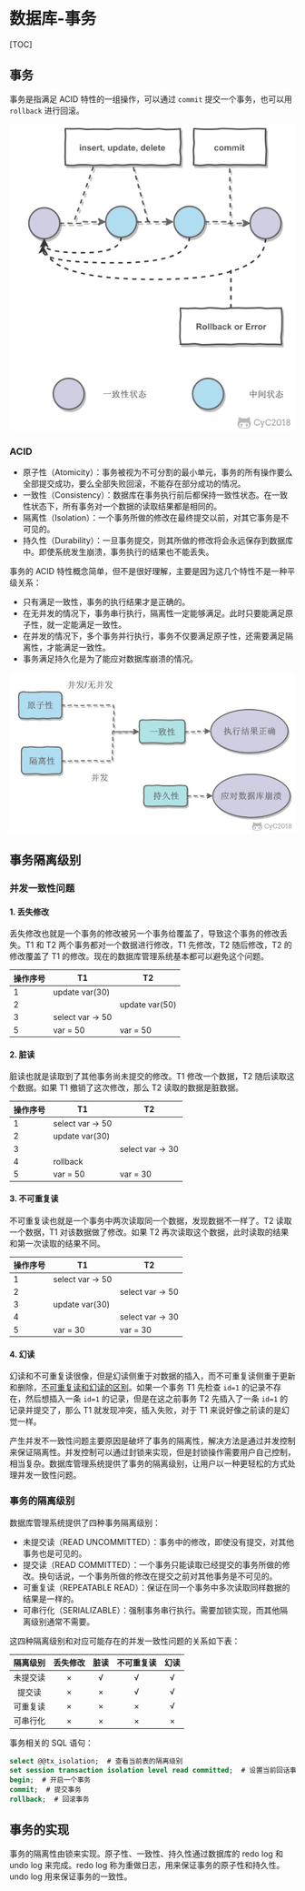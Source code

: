 # 数据库-事务

[TOC]

## 事务

事务是指满足 ACID 特性的一组操作，可以通过 `commit` 提交一个事务，也可以用 `rollback` 进行回滚。

![](_v_images/20190723213721752_6636.png)

### ACID

- 原子性（Atomicity）：事务被视为不可分割的最小单元，事务的所有操作要么全部提交成功，要么全部失败回滚，不能存在部分成功的情况。
- 一致性（Consistency）：数据库在事务执行前后都保持一致性状态。在一致性状态下，所有事务对一个数据的读取结果都是相同的。
- 隔离性（Isolation）：一个事务所做的修改在最终提交以前，对其它事务是不可见的。
- 持久性（Durability）：一旦事务提交，则其所做的修改将会永远保存到数据库中。即使系统发生崩溃，事务执行的结果也不能丢失。

事务的 ACID 特性概念简单，但不是很好理解，主要是因为这几个特性不是一种平级关系：

- 只有满足一致性，事务的执行结果才是正确的。
- 在无并发的情况下，事务串行执行，隔离性一定能够满足。此时只要能满足原子性，就一定能满足一致性。
- 在并发的情况下，多个事务并行执行，事务不仅要满足原子性，还需要满足隔离性，才能满足一致性。
- 事务满足持久化是为了能应对数据库崩溃的情况。

![](_v_images/20190723213744648_21067.png)

## 事务隔离级别

### 并发一致性问题

#### 1. 丢失修改

丢失修改也就是一个事务的修改被另一个事务给覆盖了，导致这个事务的修改丢失。T1 和 T2 两个事务都对一个数据进行修改，T1 先修改，T2 随后修改，T2 的修改覆盖了 T1 的修改。现在的数据库管理系统基本都可以避免这个问题。

| 操作序号 |        T1        |       T2       |
| ------- | ---------------- | -------------- |
| 1       | update var(30)   |                |
| 2       |                  | update var(50) |
| 3       | select var -> 50 |                |
| 5       | var = 50         | var = 50       |

#### 2. 脏读

脏读也就是读取到了其他事务尚未提交的修改。T1 修改一个数据，T2 随后读取这个数据。如果 T1 撤销了这次修改，那么 T2 读取的数据是脏数据。

| 操作序号 |        T1        |        T2        |
| ------- | ---------------- | ---------------- |
| 1       | select var -> 50 |                  |
| 2       | update var(30)   |                  |
| 3       |                  | select var -> 30 |
| 4       | rollback         |                  |
| 5       | var = 50         | var = 30         |

#### 3. 不可重复读

不可重复读也就是一个事务中两次读取同一个数据，发现数据不一样了。T2 读取一个数据，T1 对该数据做了修改。如果 T2 再次读取这个数据，此时读取的结果和第一次读取的结果不同。

| 操作序号 |        T1        |        T2        |
| ------- | ---------------- | ---------------- |
| 1       | select var -> 50 |                  |
| 2       |                  | select var -> 50 |
| 3       | update var(30)   |                  |
| 4       |                  | select var -> 30 |
| 5       | var = 30         | var = 30         |

#### 4. 幻读

幻读和不可重复读很像，但是幻读侧重于对数据的插入，而不可重复读侧重于更新和删除，[不可重复读和幻读的区别](https://www.zhihu.com/question/47007926)。如果一个事务 T1 先检查 `id=1` 的记录不存在，然后想插入一条 `id=1` 的记录，但是在这之前事务 T2 先插入了一条 `id=1` 的记录并提交了，那么 T1 就发现冲突，插入失败，对于 T1 来说好像之前读的是幻觉一样。

产生并发不一致性问题主要原因是破坏了事务的隔离性，解决方法是通过并发控制来保证隔离性。并发控制可以通过封锁来实现，但是封锁操作需要用户自己控制，相当复杂。数据库管理系统提供了事务的隔离级别，让用户以一种更轻松的方式处理并发一致性问题。

### 事务的隔离级别

数据库管理系统提供了四种事务隔离级别：

- 未提交读（READ UNCOMMITTED）：事务中的修改，即使没有提交，对其他事务也是可见的。
- 提交读（READ COMMITTED）：一个事务只能读取已经提交的事务所做的修改。换句话说，一个事务所做的修改在提交之前对其他事务是不可见的。
- 可重复读（REPEATABLE READ）：保证在同一个事务中多次读取同样数据的结果是一样的。
- 可串行化（SERIALIZABLE）：强制事务串行执行。需要加锁实现，而其他隔离级别通常不需要。

这四种隔离级别和对应可能存在的并发一致性问题的关系如下表：

| 隔离级别 | 丢失修改 | 脏读 | 不可重复读 | 幻读 |
| :-----: | :-----: | :--: | :-------: | :--: |
| 未提交读 |    ×    |  √   |     √     |  √   |
|  提交读  |    ×    |  ×   |     √     |  √   |
| 可重复读 |    ×    |  ×   |     ×     |  √   |
| 可串行化 |    ×    |  ×   |     ×     |  ×   |

事务相关的 SQL 语句：

```sql
select @@tx_isolation;  # 查看当前表的隔离级别
set session transaction isolation level read committed;  # 设置当前回话事务隔离级别为 read committed
begin;  # 开启一个事务
commit;  # 提交事务
rollback;  # 回滚事务
```

## 事务的实现

事务的隔离性由锁来实现。原子性、一致性、持久性通过数据库的 redo log 和 undo log 来完成。redo log 称为重做日志，用来保证事务的原子性和持久性。undo log 用来保证事务的一致性。